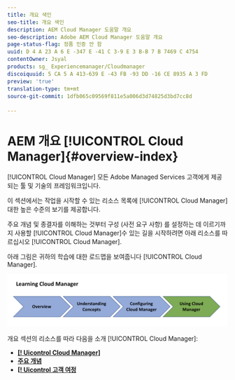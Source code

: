 ```yaml
---
title: 개요 색인
seo-title: 개요 색인
description: AEM Cloud Manager 도움말 개요
seo-description: Adobe AEM Cloud Manager 도움말 개요
page-status-flag: 정품 인증 안 함
uuid: D 4 A 23 A 6 E -347 E -41 C 3-9 E 3 B-B 7 B 7469 C 4754
contentOwner: Jsyal
products: sg_ Experiencemanager/Cloudmanager
discoiquuid: 5 CA 5 A 413-639 E -43 FB -93 DD -16 CE 8935 A 3 FD
preview: 'true'
translation-type: tm+mt
source-git-commit: 1dfb065c09569f811e5a006d3d74825d3bd7cc8d

---
```



# AEM 개요 [!UICONTROL Cloud Manager]{#overview-index}

[!UICONTROL Cloud Manager] 모든 Adobe Managed Services 고객에게 제공되는 툴 및 기술의 프레임워크입니다.

이 섹션에서는 작업을 시작할 수 있는 리소스 목록에 [!UICONTROL Cloud Manager]대한 높은 수준의 보기를 제공합니다.

주요 개념 및 종결자를 이해하는 것부터 구성 (사전 요구 사항) 를 설정하는 데 이르기까지 사용할 [!UICONTROL Cloud Manager]수 있는 길을 시작하려면 아래 리소스를 따르십시오 [!UICONTROL Cloud Manager].

아래 그림은 귀하의 학습에 대한 로드맵을 보여줍니다 [!UICONTROL Cloud Manager].

![](assets/screen_shot_2018-05-04at94510pm.png)

개요 섹션의 리소스를 따라 다음을 소개 [!UICONTROL Cloud Manager]:

* **[[! Uicontrol Cloud Manager]](introduction-to-cloud-manager.md)**
* **[주요 개념](key-concepts.md)**
* **[[! Uicontrol 고객 여정](customer-journey.md)**

